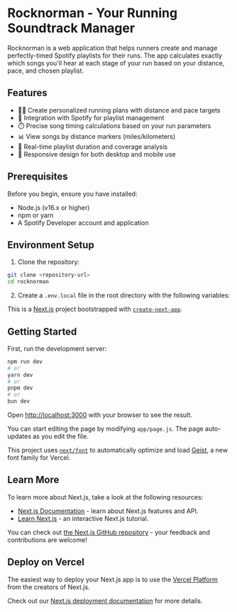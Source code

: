 # Rocknorman - Your Running Soundtrack Manager

Rocknorman is a web application that helps runners create and manage perfectly-timed Spotify playlists for their runs. The app calculates exactly which songs you'll hear at each stage of your run based on your distance, pace, and chosen playlist.

## Features

- 🏃‍♂️ Create personalized running plans with distance and pace targets
- 🎵 Integration with Spotify for playlist management
- ⏱️ Precise song timing calculations based on your run parameters
- 📊 View songs by distance markers (miles/kilometers)
- 🔄 Real-time playlist duration and coverage analysis
- 📱 Responsive design for both desktop and mobile use

## Prerequisites

Before you begin, ensure you have installed:
- Node.js (v16.x or higher)
- npm or yarn
- A Spotify Developer account and application

## Environment Setup

1. Clone the repository:
```bash
git clone <repository-url>
cd rocknorman
```

2. Create a `.env.local` file in the root directory with the following variables:

This is a [Next.js](https://nextjs.org) project bootstrapped with [`create-next-app`](https://github.com/vercel/next.js/tree/canary/packages/create-next-app).

## Getting Started

First, run the development server:

```bash
npm run dev
# or
yarn dev
# or
pnpm dev
# or
bun dev
```

Open [http://localhost:3000](http://localhost:3000) with your browser to see the result.

You can start editing the page by modifying `app/page.js`. The page auto-updates as you edit the file.

This project uses [`next/font`](https://nextjs.org/docs/app/building-your-application/optimizing/fonts) to automatically optimize and load [Geist](https://vercel.com/font), a new font family for Vercel.

## Learn More

To learn more about Next.js, take a look at the following resources:

- [Next.js Documentation](https://nextjs.org/docs) - learn about Next.js features and API.
- [Learn Next.js](https://nextjs.org/learn) - an interactive Next.js tutorial.

You can check out [the Next.js GitHub repository](https://github.com/vercel/next.js) - your feedback and contributions are welcome!

## Deploy on Vercel

The easiest way to deploy your Next.js app is to use the [Vercel Platform](https://vercel.com/new?utm_medium=default-template&filter=next.js&utm_source=create-next-app&utm_campaign=create-next-app-readme) from the creators of Next.js.

Check out our [Next.js deployment documentation](https://nextjs.org/docs/app/building-your-application/deploying) for more details.
